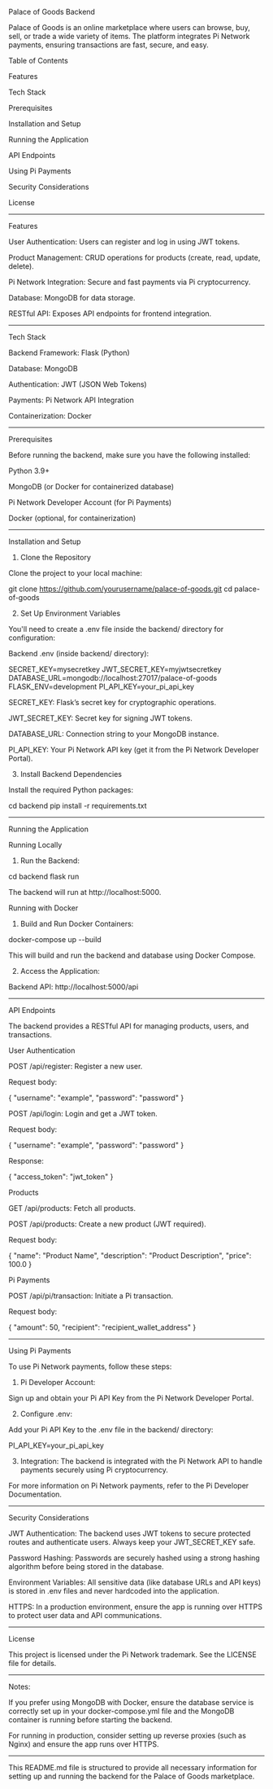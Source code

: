Palace of Goods Backend

Palace of Goods is an online marketplace where users can browse, buy, sell, or trade a wide variety of items. The platform integrates Pi Network payments, ensuring transactions are fast, secure, and easy.

Table of Contents

Features

Tech Stack

Prerequisites

Installation and Setup

Running the Application

API Endpoints

Using Pi Payments

Security Considerations

License



---

Features

User Authentication: Users can register and log in using JWT tokens.

Product Management: CRUD operations for products (create, read, update, delete).

Pi Network Integration: Secure and fast payments via Pi cryptocurrency.

Database: MongoDB for data storage.

RESTful API: Exposes API endpoints for frontend integration.



---

Tech Stack

Backend Framework: Flask (Python)

Database: MongoDB

Authentication: JWT (JSON Web Tokens)

Payments: Pi Network API Integration

Containerization: Docker



---

Prerequisites

Before running the backend, make sure you have the following installed:

Python 3.9+

MongoDB (or Docker for containerized database)

Pi Network Developer Account (for Pi Payments)

Docker (optional, for containerization)



---

Installation and Setup

1. Clone the Repository

Clone the project to your local machine:

git clone https://github.com/yourusername/palace-of-goods.git
cd palace-of-goods

2. Set Up Environment Variables

You'll need to create a .env file inside the backend/ directory for configuration:

Backend .env (inside backend/ directory):

SECRET_KEY=mysecretkey
JWT_SECRET_KEY=myjwtsecretkey
DATABASE_URL=mongodb://localhost:27017/palace-of-goods
FLASK_ENV=development
PI_API_KEY=your_pi_api_key

SECRET_KEY: Flask’s secret key for cryptographic operations.

JWT_SECRET_KEY: Secret key for signing JWT tokens.

DATABASE_URL: Connection string to your MongoDB instance.

PI_API_KEY: Your Pi Network API key (get it from the Pi Network Developer Portal).


3. Install Backend Dependencies

Install the required Python packages:

cd backend
pip install -r requirements.txt


---

Running the Application

Running Locally

1. Run the Backend:



cd backend
flask run

The backend will run at http://localhost:5000.

Running with Docker

1. Build and Run Docker Containers:



docker-compose up --build

This will build and run the backend and database using Docker Compose.

2. Access the Application:



Backend API: http://localhost:5000/api



---

API Endpoints

The backend provides a RESTful API for managing products, users, and transactions.

User Authentication

POST /api/register: Register a new user.

Request body:

{
  "username": "example",
  "password": "password"
}


POST /api/login: Login and get a JWT token.

Request body:

{
  "username": "example",
  "password": "password"
}

Response:

{
  "access_token": "jwt_token"
}



Products

GET /api/products: Fetch all products.

POST /api/products: Create a new product (JWT required).

Request body:

{
  "name": "Product Name",
  "description": "Product Description",
  "price": 100.0
}



Pi Payments

POST /api/pi/transaction: Initiate a Pi transaction.

Request body:

{
  "amount": 50,
  "recipient": "recipient_wallet_address"
}




---

Using Pi Payments

To use Pi Network payments, follow these steps:

1. Pi Developer Account:

Sign up and obtain your Pi API Key from the Pi Network Developer Portal.



2. Configure .env:

Add your Pi API Key to the .env file in the backend/ directory:

PI_API_KEY=your_pi_api_key



3. Integration: The backend is integrated with the Pi Network API to handle payments securely using Pi cryptocurrency.



For more information on Pi Network payments, refer to the Pi Developer Documentation.


---

Security Considerations

JWT Authentication: The backend uses JWT tokens to secure protected routes and authenticate users. Always keep your JWT_SECRET_KEY safe.

Password Hashing: Passwords are securely hashed using a strong hashing algorithm before being stored in the database.

Environment Variables: All sensitive data (like database URLs and API keys) is stored in .env files and never hardcoded into the application.

HTTPS: In a production environment, ensure the app is running over HTTPS to protect user data and API communications.



---

License

This project is licensed under the Pi Network trademark. See the LICENSE file for details.


---

Notes:

If you prefer using MongoDB with Docker, ensure the database service is correctly set up in your docker-compose.yml file and the MongoDB container is running before starting the backend.

For running in production, consider setting up reverse proxies (such as Nginx) and ensure the app runs over HTTPS.



---

This README.md file is structured to provide all necessary information for setting up and running the backend for the Palace of Goods marketplace.

